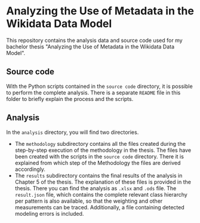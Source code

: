 
# Analyzing the Use of Metadata in the Wikidata Data Model
This repository contains the analysis data and source code used for my bachelor thesis "Analyzing the Use of Metadata in the Wikidata Data Model".

## Source code
With the Python scripts contained in the `source code` directory, it is possible to perform the complete analysis. There is a separate `README` file in this folder to briefly explain the process and the scripts.

## Analysis
In the `analysis` directory, you will find two directories.

- The `methodology` subdirectory contains all the files created during the step-by-step execution of the methodology in the thesis.
The files have been created with the scripts in the `source code` directory. There it is explained from which step of the Methodology the files are derived accordingly.
- The `results` subdirectory contains the final results of the analysis in Chapter 5 of the thesis. The explanation of these files is provided in the thesis.
There you can find the analysis as `.xlsx` and `.ods` file. The `result.json` file, which contains the complete relevant class hierarchy per pattern is also available, so that the weighting and other measurements can be traced. Additionally, a file containing detected modeling errors is included. 
